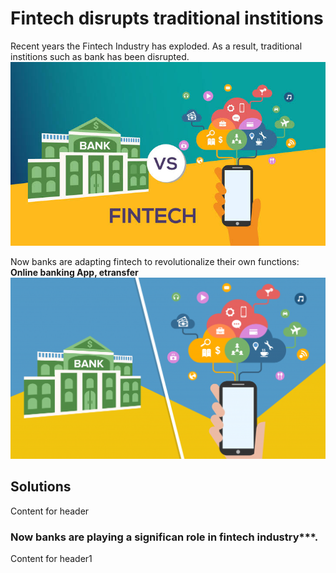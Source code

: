 <!-- Initial statement -->
# Fintech disrupts traditional institions
Recent years the Fintech Industry has exploded. 
As a result, traditional institions 
such as bank has been disrupted. 
![image](fintechs.jpeg)

<!-- Solutions-->
Now banks are adapting fintech to revolutionalize their own functions: 
**Online banking App, etransfer** 
![image](fintech-bank.png)

## Solutions
Content for header

### Now banks are playing a significan role in fintech industry***.
Content for header1
